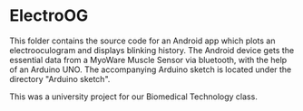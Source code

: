 # ElectroOG
This folder contains the source code for an Android app which plots an electrooculogram and displays blinking history. The Android device gets the essential data from a MyoWare Muscle Sensor via bluetooth, with the help of an Arduino UNO. The accompanying Arduino sketch is located under the directory "Arduino sketch".

This was a university project for our Biomedical Technology class.
